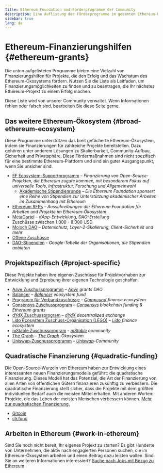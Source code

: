 ```yaml
---
title: Ethereum Foundation und Förderprogramme der Community
description: Eine Auflistung der Förderprogramme im gesamten Ethereum-Ökosystem.
sidebar: true
lang: de
---
```


# Ethereum-Finanzierungshilfen {#ethereum-grants}

Die unten aufgelisteten Programme bieten eine Vielzahl von Finanzierungshilfen für Projekte, die den Erfolg und das Wachstum des Ethereum-Ökosystems fördern. Nutzen Sie die Liste als Leitfaden, um Finanzierungsmöglichkeiten zu finden und zu beantragen, die Ihr nächstes Ethereum-Projekt zu einem Erfolg machen.

Diese Liste wird von unserer Community verwaltet. Wenn Informationen fehlen oder falsch sind, bearbeiten Sie diese Seite gerne.

## Das weitere Ethereum-Ökosystem {#broad-ethereum-ecosystem}

Diese Programme unterstützen das breit gefächerte Ethereum-Ökosystem, indem sie Finanzierungen für zahlreiche Projekte bereitstellen. Dazu gehören unter anderem Lösungen zu Skalierbarkeit, Community-Aufbau, Sicherheit und Privatsphäre. Diese Fördermaßnahmen sind nicht spezifisch für eine bestimmte Ethereum-Plattform und sind ein guter Ausgangspunkt, wenn Sie unsicher sind.

- [EF Ecosystem-Supportprogramm](https://esp.ethereum.foundation) – _Finanzierung von Open-Source-Projekten, die Ethereum zugute kommen, mit besonderem Fokus auf universelle Tools, Infrastruktur, Forschung und Allgemeinwohl_
  - [Akademische Stipendienrunde](/community/grants/academic-grants-round/) – _Die Ethereum Foundation sponsert eine Reihe von Stipendien zur Unterstützung akademischer Arbeiten im Zusammenhang mit Ethereum_
- [Ethereum RFPs](https://github.com/ethereum/requests-for-proposals) – _Ausschreibungen der Ethereum Foundation für Arbeiten und Projekte im Ethereum-Ökosystem_
- [MetaCartel](https://www.metacartel.org/grants/) – _dApp-Entwicklung, DAO-Erstellung_  
  Zuschüsse zwischen 1.000 - 8.000 USD.
- [Moloch DAO](https://www.molochdao.com/) – _Datenschutz, Layer-2-Skalierung, Client-Sicherheit und mehr_
- [Offene Zuschüsse](https://opengrants.com/explore)
- [DAO-Stipendien](https://docs.google.com/spreadsheets/d/1XHc-p_MHNRdjacc8uOEjtPoWL86olP4GyxAJOFO0zxY/edit#gid=0) - _Google-Tabelle der Organisationen, die Stipendien anbieten_

## Projektspezifisch {#project-specific}

Diese Projekte haben ihre eigenen Zuschüsse für Projektvorhaben zur Entwicklung und Erprobung ihrer eigenen Technologie geschaffen.

- [Aave Zuschussprogramm](https://aavegrants.org/) – _[Aave](https://aave.com/) grants DAO_
- [Balancer](https://forms.gle/c68e4fM7JHCQkPkN7) – _[Balancer](https://balancer.fi/) ecosystem fund_
- [Programm für Verbundzuschüsse](https://compoundgrants.org/) – _[Compound](https://compound.finance/) finance ecosystem_
- [Consensys Zuschussprogram](https://consensys.net/grants/) – _[Consensys](https://consensys.net/) blockchain funding & Ethereum grants_
- [dYdX Zuschussprogram](https://dydxgrants.com/) – _[dYdX](https://dydx.exchange/) decentralized exchange_
- [Lido Ecosystem Zuschuss-Organisation (LEGO)](https://lego.lido.fi/) – _[Lido](https://lido.fi/) finance ecosystem_
- [mStable Zuschussprogram](https://docs.mstable.org/advanced/grants-program) - _[mStable](https://mstable.org/) community_
- [The Graph](https://airtable.com/shrdfvnFvVch3IOVm) – _[The Graph](https://thegraph.com/)-Ökosystem_
- [Uniswap-Zuschussprogramm](https://www.unigrants.org/) – _[Uniswap](https://uniswap.org/)-Community_

## Quadratische Finanzierung {#quadratic-funding}

Die Open-Source-Wurzeln von Ethereum haben zur Entwicklung eines interessanten neuen Finanzierungsmodells geführt: die quadratische Finanzierung. Dieses Modell hat das Potenzial, die Art der Finanzierung von allen Arten von öffentlichen Gütern finanzieren zukünftig zu verbessern. Die quadratische Finanzierung stellt sicher, dass die Projekte mit dem größten individuellen Bedarf auch die meisten Mittel erhalten. Mit anderen Worten: Projekte, die das Leben der meisten Menschen verbessern können. [Mehr zur quadratischen Finanzierung.](/defi/#quadratic-funding)

- [Gitcoin](https://gitcoin.co/grants)
- [clr.fund](https://clr.fund/)

## Arbeiten in Ethereum {#work-in-ethereum}

Sind Sie noch nicht bereit, Ihr eigenes Projekt zu starten? Es gibt Hunderte von Unternehmen, die aktiv nach engagierten Personen suchen, die im Ethereum-Ökosystem arbeiten und einen Beitrag dazu leisten wollen. Sind Sie an weiteren Informationen interessiert? [Suche nach Jobs mit Bezug zu Ethereum](/community/get-involved/#ethereum-jobs)
